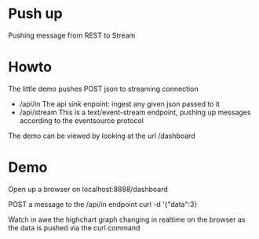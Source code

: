 Push up
======

Pushing message from REST to Stream

Howto
===

The little demo pushes POST json to streaming connection

 - /api/in 
 The api sink enpoint: ingest any given json passed to it
 - /api/stream 
 This is a text/event-stream endpoint, pushing up messages according to the eventsource protocol

The demo can be viewed by looking at the url /dashboard

Demo
===

Open up a browser on localhost:8888/dashboard

POST a message to the /api/in endpoint
curl -d '{"data":3}

Watch in awe the highchart graph changing in realtime on the browser as the data is pushed via the curl command

